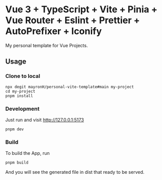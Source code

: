 # Vue 3 + TypeScript + Vite + Pinia + Vue Router + Eslint + Prettier + AutoPrefixer + Iconify

My personal template for Vue Projects.

## Usage

### Clone to local

```Shell
npx degit mayronH/personal-vite-template#main my-project
cd my-project
pnpm install
```

### Development

Just run and visit <http://127.0.0.1:5173>

```Shell
pnpm dev
```

### Build

To build the App, run

```Shell
pnpm build
```

And you will see the generated file in dist that ready to be served.
